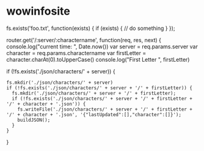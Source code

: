 # wowinfosite

fs.exists('foo.txt', function(exists) {
  if (exists) {
    // do something
  }
});

router.get('/:server/:charactername', function(req, res, next) {
  console.log("current time: ", Date.now())
  var server = req.params.server
  var character = req.params.charactername
  var firstLetter = character.charAt(0).toUpperCase()
  console.log("First Letter ", firstLetter)

  if (!fs.exists('./json/characters/' + server)) {

    fs.mkdir('./json/characters/' + server)
    if (!fs.exists('./json/characters/' + server + '/' + firstLetter)) {
      fs.mkdir('./json/characters/' + server + '/' + firstLetter);
      if (!fs.exists('./json/characters/' + server + '/' + firstLetter + '/' + character + '.json')) {
        fs.writeFile('./json/characters/' + server + '/' + firstLetter + '/' + character + '.json', '{"lastUpdated":[],"character":[]}');
        buildJSON();
      }
    }
  }
